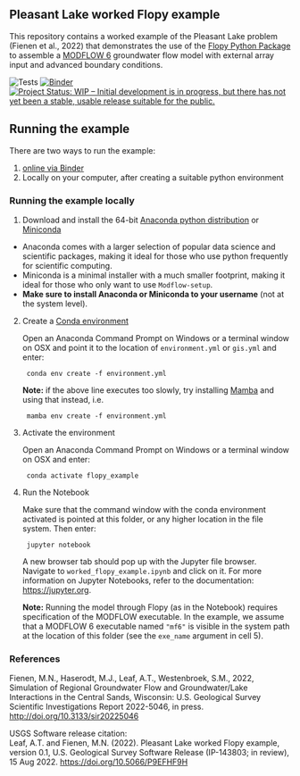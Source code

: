 Pleasant Lake worked Flopy example
-----------------------------------------------
This repository contains a worked example of the Pleasant Lake problem (Fienen et al., 2022) that demonstrates the use of the [Flopy Python Package](https://github.com/modflowpy/flopy) to assemble a [MODFLOW 6](https://www.usgs.gov/software/modflow-6-usgs-modular-hydrologic-model) groundwater flow model with external array input and advanced boundary conditions.

![Tests](https://github.com/aleaf/2022-gw-tech-spotlight-flopy/workflows/Test/badge.svg)
[![Binder](https://mybinder.org/badge_logo.svg)](https://mybinder.org/v2/gh/aleaf/2022-gw-tech-spotlight-flopy/HEAD?labpath=worked_flopy_example.ipynb)
[![Project Status: WIP – Initial development is in progress, but there has not yet been a stable, usable release suitable for the public.](https://www.repostatus.org/badges/latest/wip.svg)](https://www.repostatus.org/#wip)

## Running the example
There are two ways to run the example:

1) [online via Binder](https://mybinder.org/v2/gh/aleaf/2022-gw-tech-spotlight-flopy/HEAD?labpath=worked_flopy_example.ipynb)
2) Locally on your computer, after creating a suitable python environment

### Running the example locally

1) Download and install the 64-bit [Anaconda python distribution](https://www.anaconda.com/distribution/) or [Miniconda](https://docs.conda.io/en/latest/miniconda.html)

  * Anaconda comes with a larger selection of popular data science and scientific packages, making it ideal for those who use python frequently for scientific computing.
  * Miniconda is a minimal installer with a much smaller footprint, making it ideal for those who only want to use ``Modflow-setup``.
  * **Make sure to install Anaconda or Miniconda to your username** (not at the system level). 

2) Create a [Conda environment](https://docs.conda.io/projects/conda/en/latest/user-guide/concepts/environments.html)

    Open an Anaconda Command Prompt on Windows or a terminal window on OSX and point it to the location of ``environment.yml`` or ``gis.yml`` and enter:

        conda env create -f environment.yml

    **Note:** if the above line executes too slowly, try installing [Mamba](https://mamba.readthedocs.io/en/latest/) and using that instead, i.e.

        mamba env create -f environment.yml

3) Activate the environment
    
    Open an Anaconda Command Prompt on Windows or a terminal window on OSX and enter:

        conda activate flopy_example

4) Run the Notebook

    Make sure that the command window with the conda environment activated is pointed at this folder, or any higher location in the file system. Then enter:

        jupyter notebook

    A new browser tab should pop up with the Jupyter file browser. Navigate to ``worked_flopy_example.ipynb`` and click on it. For more information on Jupyter Notebooks, refer to the documentation: https://jupyter.org.

    **Note:** Running the model through Flopy (as in the Notebook) requires specification of the MODFLOW executable. In the example, we assume that a MODFLOW 6 executable named ``"mf6"`` is visible in the system path at the location of this folder (see the ``exe_name`` argument in cell 5).

### References
Fienen, M.N., Haserodt, M.J., Leaf, A.T., Westenbroek, S.M., 2022, Simulation of Regional Groundwater Flow and Groundwater/Lake Interactions in the Central Sands, Wisconsin: U.S. Geological Survey Scientific Investigations Report 2022-5046, in press. http://doi.org/10.3133/sir20225046

USGS Software release citation:  
Leaf, A.T. and Fienen, M.N. (2022). Pleasant Lake worked Flopy example, version 0.1, U.S. Geological Survey Software Release (IP-143803; in review), 15 Aug 2022. https://doi.org/10.5066/P9EFHF9H